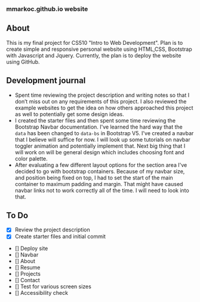 ### mmarkoc.github.io website

## About

This is my final project for CS510 "Intro to Web Development". Plan is to create simple and responsive personal website using HTML,CSS, Bootstrap with Javascript and Jquery. Currently, the plan is to deploy the website using GitHub.

## Development journal

- Spent time reviewing the project description and writing notes so that I don’t miss out on any requirements of this project. I also reviewed the example websites to get the idea on how others approached this project as well to potentially get some design ideas.
- I created the starter files and then spent some time reviewing the Bootstrap Navbar documentation. I've learned the hard way that the `data` has been changed to `data-bs` in Bootstrap V5. I've created a navbar that I believe will suffice for now. I will look up some tutorials on navbar toggler animation and potentially implement that. Next big thing that I will work on will be general design which includes choosing font and color palette.
- After evaluating a few different layout options for the section area I've decided to go with bootstrap containers. Because of my navbar size, and position being fixed on top, I had to set the start of the main container to maximum padding and margin. That might have caused navbar links not to work correctly all of the time. I will need to look into that.

## To Do

- [x] Review the project description
- [x] Create starter files and initial commit
- [] Deploy site
- [] Navbar
- [] About
- [] Resume
- [] Projects
- [] Contact
- [] Test for various screen sizes
- [] Accessibility check
